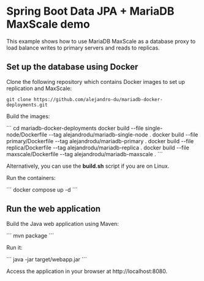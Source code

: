 # Spring Boot Data JPA + MariaDB MaxScale demo

This example shows how to use MariaDB MaxScale as a database proxy to load balance writes to
primary servers and reads to replicas.

## Set up the database using Docker

Clone the following repository which contains Docker images to set up replication and MaxScale:

```
git clone https://github.com/alejandro-du/mariadb-docker-deployments.git
```

Build the images:

´´´
cd mariadb-docker-deployments
docker build --file single-node/Dockerfile --tag alejandrodu/mariadb-single-node .
docker build --file primary/Dockerfile --tag alejandrodu/mariadb-primary .
docker build --file replica/Dockerfile --tag alejandrodu/mariadb-replica .
docker build --file maxscale/Dockerfile --tag alejandrodu/mariadb-maxscale .
´´´

Alternatively, you can use the **build.sh** script if you are on Linux.

Run the containers:

´´´
docker compose up -d
´´´

## Run the web application

Build the Java web application using Maven:

´´´
mvn package
´´´

Run it:

´´´
java -jar target/webapp.jar
´´´

Access the application in your browser at http://localhost:8080.

